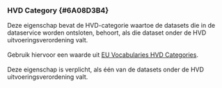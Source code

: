 ### HVD Category {#6A08D3B4}
Deze eigenschap bevat de HVD-categorie waartoe de datasets die in de dataservice worden ontsloten, behoort, als die dataset onder de HVD uitvoeringsverordening valt.
<br/>
<br/>
Gebruik hiervoor een waarde uit <a href='https://op.europa.eu/en/web/eu-vocabularies/dataset/-/resource?uri=http://publications.europa.eu/resource/dataset/high-value-dataset-category' target='_blank'>EU Vocabularies HVD Categories</a>. 
<br/>
<br/>
Deze eigenschap is verplicht, als één van de  datasets onder de HVD uitvoeringsverordening valt.
